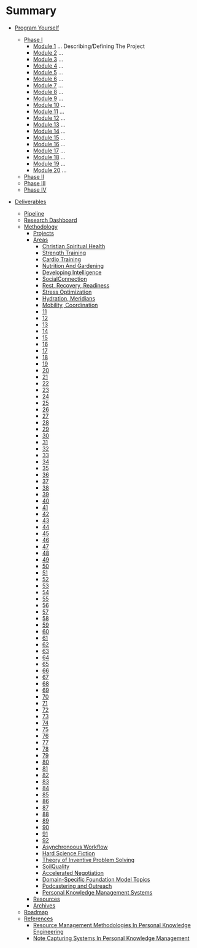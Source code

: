 # Summary

- [Program Yourself](Manifesto.md)

  - [Phase I](1.md)
      - [Module 1](./nested/001.md) ... Describing/Defining The Project
      - [Module 2](./nested/002.md) ... 
      - [Module 3](./nested/003.md) ...   
      - [Module 4](./nested/004.md) ... 
      - [Module 5](./nested/005.md) ... 
      - [Module 6](./nested/006.md) ... 
      - [Module 7](./nested/007.md) ...   
      - [Module 8](./nested/008.md) ... 
      - [Module 9](./nested/009.md) ... 
      - [Module 10](./nested/010.md) ... 
      - [Module 11](./nested/011.md) ...   
      - [Module 12](./nested/012.md) ... 
      - [Module 13](./nested/013.md) ... 
      - [Module 14](./nested/014.md) ... 
      - [Module 15](./nested/015.md) ...   
      - [Module 16](./nested/016.md) ... 
      - [Module 17](./nested/017.md) ... 
      - [Module 18](./nested/018.md) ... 
      - [Module 19](./nested/019.md) ...   
      - [Module 20](./nested/020.md) ... 
  - [Phase II](2.md)
  - [Phase III](3.md)
  - [Phase IV](4.md)

- [Deliverables](DELIVERABLES.md)
  - [Pipeline](./PIPELINE.md)
  - [Research Dashboard](RESEARCH_DASHBOARD.md)
  - [Methodology](./nested/METHODOLOGY.md)
    - [Projects](./1.Projects/Template.md)
    - [Areas](./2.Areas/Template.md)
      - [Christian Spiritual Health](2.Areas/01ChristianSpiritualHealth.md)
      - [Strength Training](2.Areas/02StrengthTraining.md)
      - [Cardio Training](2.Areas/03CardiovascularTraining.md)
      - [Nutrition And Gardening](2.Areas/04NutritionGardening.md)
      - [Developing Intelligence](2.Areas/05DevelopingIntelligence.md)
      - [SocialConnection](2.Areas/06SocialConnection.md)
      - [Rest, Recovery, Readiness](2.Areas/07RestRecoveryReadiness.md)
      - [Stress Optimization](2.Areas/08StressOptimization.md)
      - [Hydration, Meridians](2.Areas/09HydrationMeridians.md)
      - [Mobility, Coordination](2.Areas/10MobilityCoordination.md)
      - [11]()
      - [12]()
      - [13]()
      - [14]()
      - [15]()
      - [16]()
      - [17]()
      - [18]()
      - [19]()
      - [20]()
      - [21]()
      - [22]()
      - [23]()
      - [24]()
      - [25]()
      - [26]()
      - [27]()
      - [28]()
      - [29]()
      - [30]()
      - [31]()
      - [32]()
      - [33]()
      - [34]()
      - [35]()
      - [36]()
      - [37]()
      - [38]()
      - [39]()
      - [40]()
      - [41]()
      - [42]()
      - [43]()
      - [44]()
      - [45]()
      - [46]()
      - [47]()
      - [48]()
      - [49]()
      - [50]()
      - [51]()
      - [52]()
      - [53]()
      - [54]()
      - [55]()
      - [56]()
      - [57]()
      - [58]()
      - [59]()
      - [60]()
      - [61]()
      - [62]()
      - [63]()
      - [64]()
      - [65]()
      - [66]()
      - [67]()
      - [68]()
      - [69]()
      - [70]()
      - [71]()
      - [72]()
      - [73]()
      - [74]()
      - [75]()
      - [76]()
      - [77]()
      - [78]()
      - [79]()
      - [80]()
      - [81]()
      - [82]()
      - [83]()
      - [84]()
      - [85]()
      - [86]()
      - [87]()
      - [88]()
      - [89]()
      - [90]()
      - [91]()
      - [92]()
      - [Asynchronoous Workflow](2.Areas/93AsynchronoousWorkflow.md)
      - [Hard Science Fiction](2.Areas/94HardScienceFiction.md)
      - [Theory of Inventive Problem Solving](2.Areas/95TIPS.md)
      - [SoilQuality](2.Areas/96SoilQualityLaboratory.md)
      - [Accelerated Negotiation](2.Areas/97Salebarn.md)
      - [Domain-Specific Foundation Model Topics](2.Areas/98DomainSpecificFoundationModelTopics.md)
      - [Podcastering and Outreach](2.Areas/99Podcastering.md)
      - [Personal Knowledge Management Systems ](2.Areas/00PKMSystems.md)
    - [Resources](./3.Resources/Template.md)
    - [Archives](./4.Archives/Template.md)
  - [Roadmap](./nested/ROADMAP.md)
  - [References](References.md)
      - [Resource Management Methodologies In Personal Knowledge Engineering](./nested/nested/001_1.md)
      - [Note Capturing Systems In Personal Knowledge Management](./nested/nested/001_2.md)

